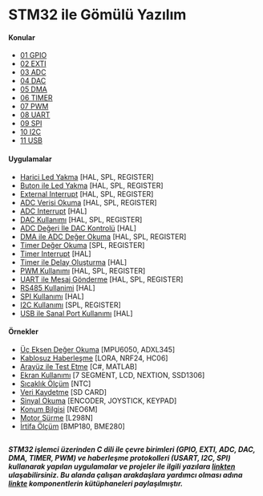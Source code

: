 # STM32 ile Gömülü Yazılım

#### Konular
  - [01 GPIO]()
  - [02 EXTI]()
  - [03 ADC]()
  - [04 DAC]()
  - [05 DMA]()
  - [06 TIMER]()
  - [07 PWM]()
  - [08 UART]()
  - [09 SPI]()
  - [10 I2C]()
  - [11 USB]()

#### Uygulamalar
  - [Harici Led Yakma](https://github.com/cengizhantopcu53/stm32_ile_gomulu_yazilim/tree/main/Uygulamalar/Harici%20Led%20Yakma) [HAL, SPL, REGISTER]
  - [Buton ile Led Yakma](https://github.com/cengizhantopcu53/stm32_ile_gomulu_yazilim/tree/main/Uygulamalar/Buton%20ile%20Led%20Yakma) [HAL, SPL, REGISTER]
  - [External Interrupt](https://github.com/cengizhantopcu53/stm32_ile_gomulu_yazilim/tree/main/Uygulamalar/External%20Interrupt) [HAL, SPL, REGISTER]
  - [ADC Verisi Okuma](https://github.com/cengizhantopcu53/stm32_ile_gomulu_yazilim/tree/main/Uygulamalar/ADC%20Verisi%20Okuma) [HAL, SPL, REGISTER]
  - [ADC Interrupt](https://github.com/cengizhantopcu53/stm32_ile_gomulu_yazilim/tree/main/Uygulamalar/ADC%20Interrupt/adc_interrupt.hal) [HAL]
  - [DAC Kullanımı](https://github.com/cengizhantopcu53/stm32_ile_gomulu_yazilim/tree/main/Uygulamalar/DAC%20Kullan%C4%B1m%C4%B1) [HAL, SPL, REGISTER]
  - [ADC Değeri İle DAC Kontrolü](https://github.com/cengizhantopcu53/stm32_ile_gomulu_yazilim/tree/main/Uygulamalar/ADC%20De%C4%9Feri%20%C4%B0le%20DAC%20Kontrol%C3%BC/adc_degeri_ile_dac_kontrolu.hal) [HAL]
  - [DMA ile ADC Değer Okuma](https://github.com/cengizhantopcu53/stm32_ile_gomulu_yazilim/tree/main/Uygulamalar/DMA%20ile%20ADC%20De%C4%9Fer%20Okuma) [HAL, SPL, REGISTER]
  - [Timer Değer Okuma](https://github.com/cengizhantopcu53/stm32_ile_gomulu_yazilim/tree/main/Uygulamalar/Timer%20De%C4%9Fer%20Okuma) [SPL, REGISTER]
  - [Timer Interrupt](https://github.com/cengizhantopcu53/stm32_ile_gomulu_yazilim/tree/main/Uygulamalar/Timer%20Interrupt/timer_interrupt.hal) [HAL]
  - [Timer ile Delay Oluşturma](https://github.com/cengizhantopcu53/stm32_ile_gomulu_yazilim/tree/main/Uygulamalar/Timer%20ile%20Delay%20Olu%C5%9Fturma/timer_ile_delay_olusturma.hal) [HAL]
  - [PWM Kullanımı](https://github.com/cengizhantopcu53/stm32_ile_gomulu_yazilim/tree/main/Uygulamalar/PWM%20Kullan%C4%B1m%C4%B1) [HAL, SPL, REGISTER]
  - [UART ile Mesaj Gönderme](https://github.com/cengizhantopcu53/stm32_ile_gomulu_yazilim/tree/main/Uygulamalar/UART%20ile%20Mesaj%20G%C3%B6nderme) [HAL, SPL, REGISTER]
  - [RS485 Kullanimi]() [HAL]
  - [SPI Kullanımı](https://github.com/cengizhantopcu53/stm32_ile_gomulu_yazilim/tree/main/Uygulamalar/SPI%20Kullan%C4%B1m%C4%B1/spi_kullanimi.hal) [HAL]
  - [I2C Kullanımı](https://github.com/cengizhantopcu53/stm32_ile_gomulu_yazilim/tree/main/Uygulamalar/I2C%20Kullan%C4%B1m%C4%B1) [SPL, REGISTER]
  - [USB ile Sanal Port Kullanımı]() [HAL]
  
#### Örnekler
  - [Üç Eksen Değer Okuma](https://github.com/cengizhantopcu53/stm32_ile_gomulu_yazilim/tree/main/Ornekler/%C3%9C%C3%A7%20Eksen%20De%C4%9Fer%20Okuma) [MPU6050, ADXL345]
  - [Kablosuz Haberleşme](https://github.com/cengizhantopcu53/stm32_ile_gomulu_yazilim/tree/main/Ornekler/Kablosuz%20Haberlesme) [LORA, NRF24, HC06]
  - [Arayüz ile Test Etme](https://github.com/cengizhantopcu53/stm32_ile_gomulu_yazilim/tree/main/Ornekler/ArayuzileTestEtme) [C#, MATLAB]
  - [Ekran Kullanımı](https://github.com/cengizhantopcu53/stm32_ile_gomulu_yazilim/tree/main/Ornekler/Ekran%20Kullan%C4%B1m%C4%B1) [7 SEGMENT, LCD, NEXTION, SSD1306]
  - [Sıcaklık Ölçüm](https://github.com/cengizhantopcu53/stm32_ile_gomulu_yazilim/tree/main/Ornekler/S%C4%B1cakl%C4%B1k%20%C3%96l%C3%A7%C3%BCm) [NTC]
  - [Veri Kaydetme](https://github.com/cengizhantopcu53/stm32_ile_gomulu_yazilim/tree/main/Ornekler/Veri%20Kaydetme) [SD CARD]
  - [Sinyal Okuma](https://github.com/cengizhantopcu53/stm32_ile_gomulu_yazilim/tree/main/Ornekler/Sinyal%20Okuma) [ENCODER, JOYSTICK, KEYPAD]
  - [Konum Bilgisi](https://github.com/cengizhantopcu53/stm32_ile_gomulu_yazilim/tree/main/Ornekler/Konum%20Bilgisi) [NEO6M]
  - [Motor Sürme](https://github.com/cengizhantopcu53/stm32_ile_gomulu_yazilim/tree/main/Ornekler/Motor%20S%C3%BCrme) [L298N]
  - [İrtifa Ölçüm](https://github.com/cengizhantopcu53/stm32_ile_gomulu_yazilim/tree/main/Ornekler/%C4%B0rtifa%20%C3%96l%C3%A7%C3%BCm) [BMP180, BME280]

##
***STM32 işlemci üzerinden C dili ile çevre birimleri (GPIO, EXTI, ADC, DAC, DMA, TIMER, PWM) ve haberleşme protokolleri (USART, I2C, SPI) kullanarak yapılan uygulamalar ve projeler ile ilgili yazılara [linkten](https://github.com/cengizhantopcu53/stm32_ile_gomulu_yazilim/blob/main/stm32_ile_gomulu_yazilim.pdf) ulaşabilirsiniz. Bu alanda çalışan arakdaşlara yardımcı olması adına [linkte](https://github.com/atalayroket/atalay_gomuluyazilim) komponentlerin kütüphaneleri paylaşılmıştır.***
##

